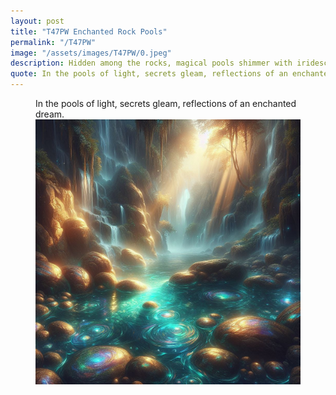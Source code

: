 ```yaml
---
layout: post
title: "T47PW Enchanted Rock Pools"
permalink: "/T47PW"
image: "/assets/images/T47PW/0.jpeg"
description: Hidden among the rocks, magical pools shimmer with iridescent light, revealing secrets untold.
quote: In the pools of light, secrets gleam, reflections of an enchanted dream.
---
```


<figure>
  <figcaption>In the pools of light, secrets gleam, reflections of an enchanted dream.</figcaption>
  <img src="/assets/images/T47PW/0.jpeg" alt="Hidden among the rocks, magical pools shimmer with iridescent light, revealing secrets untold." title="Hidden among the rocks, magical pools shimmer with iridescent light, revealing secrets untold.">
</figure>

